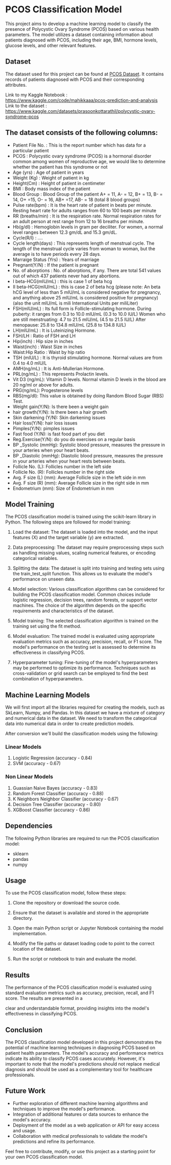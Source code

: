 # PCOS Classification Model

This project aims to develop a machine learning model to classify the presence of Polycystic Ovary Syndrome (PCOS) based on various health parameters. The model utilizes a dataset containing information about patients diagnosed with PCOS, including their age, BMI, hormone levels, glucose levels, and other relevant features.

## Dataset

The dataset used for this project can be found at [PCOS Dataset](https://www.kaggle.com/datasets/prasoonkottarathil/polycystic-ovary-syndrome-pcos). It contains records of patients diagnosed with PCOS and their corresponding attributes.

Link to my Kaggle Notebook : https://www.kaggle.com/code/mahikkaaa/pcos-prediction-and-analysis
Link to the dataset : https://www.kaggle.com/datasets/prasoonkottarathil/polycystic-ovary-syndrome-pcos

## The dataset consists of the following columns:
- Patient File No. : This is the report number which has data for a particular patient
- PCOS : Polycystic ovary syndrome (PCOS) is a hormonal disorder common among women of reproductive age, we would like to determine whether the patient has this syndrome or not
- Age (yrs) : Age of patient in years
- Weight (Kg) : Weight of patient in kg
- Height(Cm) : Height of patient in centimeter
- BMI : Body mass index of the patient
- Blood Group : Blood Group of the patient A+ = 11, A- = 12, B+ = 13, B- = 14, O+ =15, O- = 16, AB+ =17, AB- = 18 (total 8 blood groups)
- Pulse rate(bpm) : It is the heart rate of patient in beats per minute. Resting heart rate for adults ranges from 60 to 100 beats per minute
- RR (breaths/min) : It is the respiration rate. Normal respiration rates for an adult person at rest range from 12 to 16 breaths per minute.
- Hb(g/dl) : Hemoglobin levels in gram per deciliter. For women, a normal level ranges between 12.3 gm/dL and 15.3 gm/dL.
- Cycle(R/I) : ....
- Cycle length(days) : This represents length of menstrual cycle. The length of the menstrual cycle varies from woman to woman, but the average is to have periods every 28 days.
- Marraige Status (Yrs) : Years of marriage
- Pregnant(Y/N) : If the patient is pregnant
- No. of aborptions : No. of aborptions, if any. There are total 541 values out of which 437 patients never had any abortions.
- I beta-HCG(mIU/mL) : this is case 1 of beta hcg
- II beta-HCG(mIU/mL) : this is case 2 of beta hcg (please note: An beta hCG level of less than 5 mIU/mL is considered negative for pregnancy, and anything above 25 mIU/mL is considered positive for pregnancy) (also the unit mIU/mL is mili International Units per miliLiter)
- FSH(mIU/mL) : Its full form is Follicle-stimulating hormone. During puberty: it ranges from 0.3 to 10.0 mIU/mL (0.3 to 10.0 IU/L) Women who are still menstruating: 4.7 to 21.5 mIU/mL (4.5 to 21.5 IU/L) After menopause: 25.8 to 134.8 mIU/mL (25.8 to 134.8 IU/L)
- LH(mIU/mL) : It is Luteinizing Hormone.
- FSH/LH : Ratio of FSH and LH
- Hip(inch) : Hip size in inches
- Waist(inch) : Waist Size in inches
- Waist:Hip Ratio : Waist by hip ratio
- TSH (mIU/L) : It is thyroid stimulating hormone. Normal values are from 0.4 to 4.0 mIU/L
- AMH(ng/mL) : It is Anti-Mullerian Hormone.
- PRL(ng/mL) : This represents Prolactin levels.
- Vit D3 (ng/mL): Vitamin D levels. Normal vitamin D levels in the blood are 20 ng/ml or above for adults.
- PRG(ng/mL): Progesterone levels
- RBS(mg/dl): This value is obtained by doing Random Blood Sugar (RBS) Test.
- Weight gain(Y/N): Is there been a weight gain
- hair growth(Y/N): Is there been a hair growth
- Skin darkening (Y/N): Skin darkening issues
- Hair loss(Y/N): hair loss issues
- Pimples(Y/N): pimples issues
- Fast food (Y/N): is fast food part of you diet
- Reg.Exercise(Y/N): do you do exercises on a regular basis
- BP _Systolic (mmHg): Systolic blood pressure, measures the pressure in your arteries when your heart beats.
- BP _Diastolic (mmHg): Diastolic blood pressure, measures the pressure in your arteries when your heart rests between beats.
- Follicle No. (L): Follicles number in the left side
- Follicle No. (R): Follicles number in the right side
- Avg. F size (L) (mm): Average Follicle size in the left side in mm
- Avg. F size (R) (mm): Average Follicle size in the right side in mm
- Endometrium (mm): Size of Endometrium in mm

## Model Training

The PCOS classification model is trained using the scikit-learn library in Python. The following steps are followed for model training:

1. Load the dataset: The dataset is loaded into the model, and the input features (X) and the target variable (y) are extracted.

2. Data preprocessing: The dataset may require preprocessing steps such as handling missing values, scaling numerical features, or encoding categorical variables.

3. Splitting the data: The dataset is split into training and testing sets using the train_test_split function. This allows us to evaluate the model's performance on unseen data.

4. Model selection: Various classification algorithms can be considered for building the PCOS classification model. Common choices include logistic regression, decision trees, random forests, or support vector machines. The choice of the algorithm depends on the specific requirements and characteristics of the dataset.

5. Model training: The selected classification algorithm is trained on the training set using the fit method.

6. Model evaluation: The trained model is evaluated using appropriate evaluation metrics such as accuracy, precision, recall, or F1 score. The model's performance on the testing set is assessed to determine its effectiveness in classifying PCOS.

7. Hyperparameter tuning: Fine-tuning of the model's hyperparameters may be performed to optimize its performance. Techniques such as cross-validation or grid search can be employed to find the best combination of hyperparameters.

## Machine Learning Models
We will first import all the libraries required for creating the models, such as SkLearn, Numpy, and Pandas.
In this dataset we have a mixture of category and numerical data in the dataset. We need to transform the categorical data into numerical data in order to create prediction models.

After conversion we'll build the classification models using the following:
### Linear Models
  1. Logistic Regression (accuracy - 0.84)
  2. SVM (accuracy - 0.67)

### Non Linear Models
  1. Guassian Naive Bayes (accuracy - 0.83)
  2. Random Forest Classifier (accuracy - 0.88)
  3. K Neighbors Neighbor Classifier (accuracy - 0.67)
  4. Decision Tree Classifier (accuracy - 0.80)
  5. XGBoost Classifier (accuracy - 0.86)

## Dependencies

The following Python libraries are required to run the PCOS classification model:

- sklearn
- pandas
- numpy


## Usage

To use the PCOS classification model, follow these steps:

1. Clone the repository or download the source code.

2. Ensure that the dataset is available and stored in the appropriate directory.

3. Open the main Python script or Jupyter Notebook containing the model implementation.

4. Modify the file paths or dataset loading code to point to the correct location of the dataset.

5. Run the script or notebook to train and evaluate the model.

## Results

The performance of the PCOS classification model is evaluated using standard evaluation metrics such as accuracy, precision, recall, and F1 score. The results are presented in a

 clear and understandable format, providing insights into the model's effectiveness in classifying PCOS.

## Conclusion

The PCOS classification model developed in this project demonstrates the potential of machine learning techniques in diagnosing PCOS based on patient health parameters. The model's accuracy and performance metrics indicate its ability to classify PCOS cases accurately. However, it's important to note that the model's predictions should not replace medical diagnosis and should be used as a complementary tool for healthcare professionals.

## Future Work

- Further exploration of different machine learning algorithms and techniques to improve the model's performance.
- Integration of additional features or data sources to enhance the model's accuracy.
- Deployment of the model as a web application or API for easy access and usage.
- Collaboration with medical professionals to validate the model's predictions and refine its performance.


Feel free to contribute, modify, or use this project as a starting point for your own PCOS classification model.
